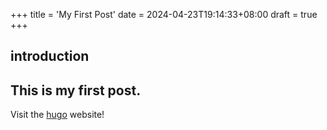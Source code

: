 +++
title = 'My First Post'
date = 2024-04-23T19:14:33+08:00
draft = true
+++
## introduction
This is my **first** post.
---

Visit the [hugo](https://gohugo.io) website!